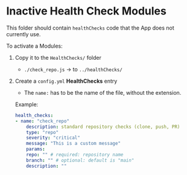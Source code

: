 # Inactive Health Check Modules

This folder should contain `healthChecks` code that the App does not currently use.

To activate a Modules:

1. Copy it to the `HealthChecks/` folder
    - `./check_repo.js` -> to `../healthChecks/`
2. Create a `config.yml` **HealthChecks** entry 
   - The `name:` has to be the name of the file, without the extension.

    Example:
    ```yaml
    health_checks:
    - name: "check_repo"
        description: standard repository checks (clone, push, PR)
        type: "repo"
        severity: "critical"
        message: "This is a custom message"
        params:
        repo: "" # required: repository name
        branch: "" # optional: default is "main"
        description: "" 
    ```